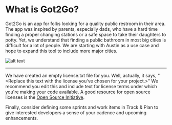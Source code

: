 # What is Got2Go?  
Got2Go is an app for folks looking for a quality public restroom in their area. The app was inspired by parents, especially dads, who have a hard time finding a proper changing stations or a safe space to take their daughters to potty. Yet, we understand that finding a public bathroom in most big cities is difficult for a lot of people. We are starting with Austin as a use case and hope to expand this tool to include more major cities. 



![alt text](http://hintmama.com/wp-content/uploads/2014/04/diaperchangeonthego-2.jpg)


---
We have created an empty license.txt file for you. Well, actually, it says,
"<Replace this text with the license you've chosen for your project.>" We 
recommend you edit this and include text for license terms under which you're
making your code available. A good resource for open source licenses is the 
[Open Source Initiative](http://opensource.org/).


Finally, consider defining some sprints and work items in Track & Plan to give 
interested developers a sense of your cadence and upcoming enhancements.
